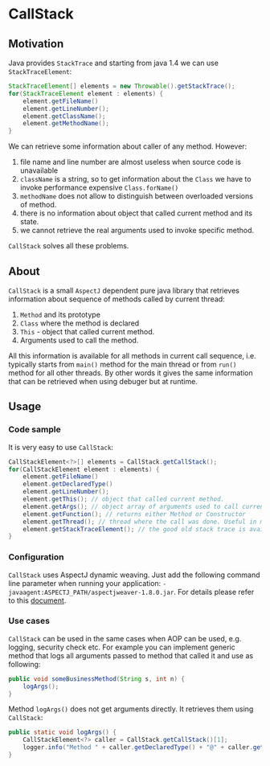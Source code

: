 # CallStack
## Motivation
Java provides `StackTrace` and starting from java 1.4 we can use `StackTraceElement`:

```java
StackTraceElement[] elements = new Throwable().getStackTrace();
for(StackTraceElement element : elements) {
	element.getFileName()
	element.getLineNumber();
	element.getClassName();
	element.getMethodName();
} 
```

We can retrieve some information about caller of any method. 
However: 

1. file name and line number are almost useless when source code is unavailable
2. `className` is a string, so to get information about the `Class` we have to invoke performance expensive `Class.forName()`
3. `methodName` does not allow to distinguish between overloaded versions of method. 
4. there is no information about object that called current method and its state. 
5. we cannot retrieve the real arguments used to invoke specific method. 


`CallStack` solves all these problems.

## About
`CallStack` is a small `AspectJ` dependent pure java library that retrieves information about sequence of
methods called by current thread:

1. `Method` and its prototype
2. `Class` where the method is declared
3. `This` - object that called current method. 
4. Arguments used to call the method. 

All this information is available for all methods in current call sequence, i.e. typically starts from `main()` method
for the main thread or from `run()` method for all other threads. By other words it gives the same information that can be retrieved when using debuger but at runtime.  

## Usage

### Code sample
It is very easy to use `CallStack`:

```java
CallStackElement<?>[] elements = CallStack.getCallStack();
for(CallStackElement element : elements) {
	element.getFileName()
	element.getDeclaredType()
	element.getLineNumber();
	element.getThis(); // object that called current method.  
	element.getArgs(); // object array of arguments used to call current method or constructor
	element.getFunction(); // returns either Method or Constructor
	element.getThread(); // thread where the call was done. Useful in multithreaded application if call stack is passed to other thread for processing.
	element.getStackTraceElement(); // the good old stack trace is available here too.
} 
```

### Configuration
`CallStack` uses AspectJ dynamic weaving. Just add the following command line
parameter when running your application: `-javaagent:ASPECTJ_PATH/aspectjweaver-1.8.0.jar`.
For details please refer to this [document](http://www.eclipse.org/aspectj/doc/released/devguide/ltw.html).
 
### Use cases
`CallStack` can be used in the same cases when AOP can be used, e.g. logging, security check etc. 
For example you can implement generic method that logs all arguments passed to method that called it and use as following:

```java
public void someBusinessMethod(String s, int n) {
    logArgs();
}
```

Method `logArgs()` does not get arguments directly. It retrieves them using `CallStack`:

```java
public static void logArgs() {
    CallStackElement<?> caller = CallStack.getCallStack()[1];
    logger.info("Method " + caller.getDeclaredType() + "@" + caller.getMethod().getName(), caller.getArgs());
}
```

